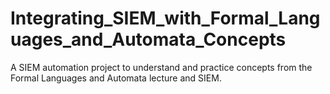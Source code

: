 # Integrating_SIEM_with_Formal_Languages_and_Automata_Concepts
A SIEM automation project to understand and practice concepts from the Formal Languages and Automata lecture and SIEM.
